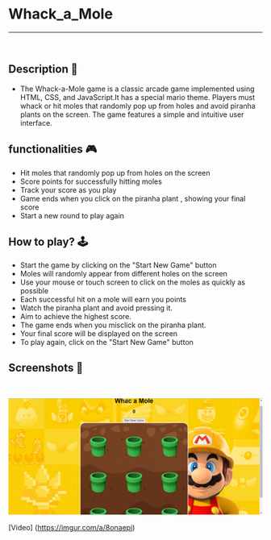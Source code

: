 # **Whack_a_Mole**

---

<br>

## **Description 📃**

- The Whack-a-Mole game is a classic arcade game implemented using HTML, CSS, and JavaScript.It has a special mario theme. Players must whack or hit moles that randomly pop up from holes and avoid piranha plants on the screen. The game features a simple and intuitive user interface.

## **functionalities 🎮**

- Hit moles that randomly pop up from holes on the screen
- Score points for successfully hitting moles
- Track your score as you play
- Game ends when you click on the piranha plant , showing your final score
- Start a new round to play again
  <br>

## **How to play? 🕹️**

- Start the game by clicking on the "Start New Game" button
- Moles will randomly appear from different holes on the screen
- Use your mouse or touch screen to click on the moles as quickly as possible
- Each successful hit on a mole will earn you points
- Watch the piranha plant and avoid pressing it.
- Aim to achieve the highest score.
- The game ends when you misclick on the piranha plant.
- Your final score will be displayed on the screen
- To play again, click on the "Start New Game" button
  <br>

## **Screenshots 📸**

<br>

![image](/Games/Whack_a_Mole/whac-a-mole%20.png)
 <!--after some changes in button functionality-->
 [Video] (https://imgur.com/a/8onaepi)


<br>
